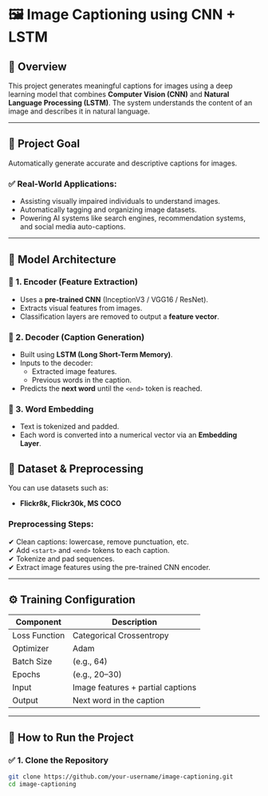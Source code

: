 # 🖼️ Image Captioning using CNN + LSTM

## 📌 Overview
This project generates meaningful captions for images using a deep learning model that combines **Computer Vision (CNN)** and **Natural Language Processing (LSTM)**. The system understands the content of an image and describes it in natural language.

---

## 🎯 Project Goal
Automatically generate accurate and descriptive captions for images.

### ✅ Real-World Applications:
- Assisting visually impaired individuals to understand images.
- Automatically tagging and organizing image datasets.
- Powering AI systems like search engines, recommendation systems, and social media auto-captions.

---

## 🧠 Model Architecture

### 🔹 1. Encoder (Feature Extraction)
- Uses a **pre-trained CNN** (InceptionV3 / VGG16 / ResNet).
- Extracts visual features from images.
- Classification layers are removed to output a **feature vector**.

### 🔹 2. Decoder (Caption Generation)
- Built using **LSTM (Long Short-Term Memory)**.
- Inputs to the decoder:
  - Extracted image features.
  - Previous words in the caption.
- Predicts the **next word** until the `<end>` token is reached.

### 🔹 3. Word Embedding
- Text is tokenized and padded.
- Each word is converted into a numerical vector via an **Embedding Layer**.


## 📁 Dataset & Preprocessing
You can use datasets such as:
- **Flickr8k, Flickr30k, MS COCO**

### Preprocessing Steps:
✔ Clean captions: lowercase, remove punctuation, etc.  
✔ Add `<start>` and `<end>` tokens to each caption.  
✔ Tokenize and pad sequences.  
✔ Extract image features using the pre-trained CNN encoder.

---

## ⚙️ Training Configuration

| Component        | Description                     |
|------------------|----------------------------------|
| Loss Function    | Categorical Crossentropy         |
| Optimizer        | Adam                             |
| Batch Size       | (e.g., 64)                      |
| Epochs           | (e.g., 20–30)                   |
| Input            | Image features + partial captions |
| Output           | Next word in the caption         |

---

## 🚀 How to Run the Project

### ✅ 1. Clone the Repository
```bash
git clone https://github.com/your-username/image-captioning.git
cd image-captioning
